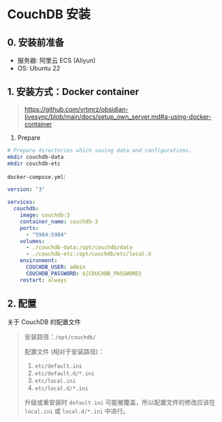 # CouchDB 安装

## 0. 安装前准备

- 服务器: 阿里云 ECS (Aliyun)
- OS: Ubuntu 22

## 1. 安装方式：Docker container

> https://github.com/vrtmrz/obsidian-livesync/blob/main/docs/setup_own_server.md#a-using-docker-container

1) Prepare

```bash
# Prepare directories which saving data and configurations.
mkdir couchdb-data
mkdir couchdb-etc
```

`docker-compose.yml`:

```yaml
version: "3"

services:
  couchdb:
    image: couchdb:3
    container_name: couchdb-3
    ports:
      - "5984:5984"
    volumes:
      - ./couchdb-data:/opt/couchdb/data
      - ./couchdb-etc:/opt/couchdb/etc/local.d
    environment:
      COUCHDB_USER: admin
      COUCHDB_PASSWORD: ${COUCHDB_PASSWORD}
    restart: always
```

## 2. 配置

关于 CouchDB 的配置文件

> 安装路径：`/opt/couchdb/`
>
> 配置文件 (相对于安装路径)：
>
> 1. `etc/default.ini`
> 2. `etc/default.d/*.ini`
> 3. `etc/local.ini`
> 4. `etc/local.d/*.ini`
>
> 升级或重安装时 `default.ini` 可能被覆盖，所以配置文件的修改应该在 `local.ini` 或 `local.d/*.ini` 中进行。
